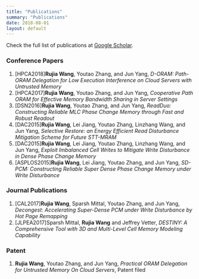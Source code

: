```yaml
---
title: "Publications"
summary: "Publications"
date: 2018-08-01
layout: default
---
```

Check the full list of publications at [Google Scholar](https://scholar.google.com/citations?user=IbOb-M4AAAAJ&hl=en).

### Conference Papers
1. [HPCA2018]__Rujia Wang__, Youtao Zhang, and Jun Yang,
*D-ORAM: Path-ORAM Delegation for Low Execution Interference on Cloud Servers with Untrusted Memory*
1. [HPCA2017]__Rujia Wang__, Youtao Zhang, and Jun Yang,
*Cooperative Path ORAM for Effective Memory Bandwidth Sharing in Server Settings*
1. [DSN2016]__Rujia Wang__, Youtao Zhang, and Jun Yang,
*ReadDuo: Constructing Reliable MLC Phase Change Memory through Fast and Robust Readout*
1. [DAC2015]__Rujia Wang__, Lei Jiang, Youtao Zhang, Linzhang Wang, and Jun Yang,
*Selective Restore: an Energy Efficient Read Disturbance Mitigation Scheme for Future STT-MRAM*
1. [DAC2015]__Rujia Wang__, Lei Jiang, Youtao Zhang, Linzhang Wang, and Jun Yang,
*Exploit Imbalanced Cell Writes to Mitigate Write Disturbance in Dense Phase Change Memory*
1. [ASPLOS2015]__Rujia Wang__, Lei Jiang, Youtao Zhang, and Jun Yang,
*SD-PCM: Constructing Reliable Super Dense Phase Change Memory under Write Disturbance*



### Journal Publications
1. [CAL2017]__Rujia Wang__, Sparsh Mittal, Youtao Zhang, and Jun Yang,
*Decongest: Accelerating Super-Dense PCM under Write Disturbance by Hot Page Remapping*
1. [JLPEA2017]Sparsh Mittal, __Rujia Wang__ and Jeffrey Vetter,
*DESTINY: A Comprehensive Tool with 3D and Multi-Level Cell Memory Modeling Capability*


### Patent
1. __Rujia Wang__, Youtao Zhang, and Jun Yang, *Practical ORAM Delegation for Untrusted Memory On Cloud Servers*, Patent filed

